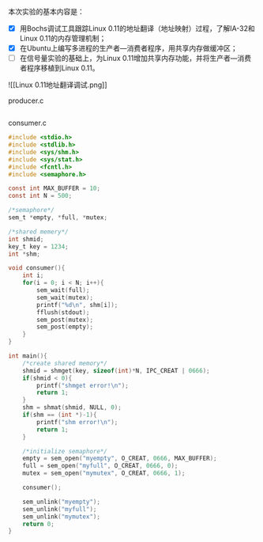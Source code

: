 本次实验的基本内容是：

- [x] 用Bochs调试工具跟踪Linux 0.11的地址翻译（地址映射）过程，了解IA-32和Linux 0.11的内存管理机制；
- [x] 在Ubuntu上编写多进程的生产者—消费者程序，用共享内存做缓冲区；
- [ ] 在信号量实验的基础上，为Linux 0.11增加共享内存功能，并将生产者—消费者程序移植到Linux 0.11。

![[Linux 0.11地址翻译调试.png]]


producer.c
```c

```

consumer.c
```c
#include <stdio.h>
#include <stdlib.h>
#include <sys/shm.h>
#include <sys/stat.h>
#include <fcntl.h>
#include <semaphore.h>

const int MAX_BUFFER = 10;
const int N = 500;

/*semaphore*/
sem_t *empty, *full, *mutex;

/*shared memery*/
int shmid;
key_t key = 1234;
int *shm;

void consumer(){
    int i;
    for(i = 0; i < N; i++){
        sem_wait(full);
        sem_wait(mutex);
        printf("%d\n", shm[i]);
        fflush(stdout);
        sem_post(mutex);
        sem_post(empty);
    }
}

int main(){
    /*create shared memory*/
    shmid = shmget(key, sizeof(int)*N, IPC_CREAT | 0666);
    if(shmid < 0){
        printf("shmget error!\n");
        return 1;
    }
    shm = shmat(shmid, NULL, 0);
    if(shm == (int *)-1){
        printf("shm error!\n");
        return 1;
    }

    /*initialize semaphore*/
    empty = sem_open("myempty", O_CREAT, 0666, MAX_BUFFER);
    full = sem_open("myfull", O_CREAT, 0666, 0);
    mutex = sem_open("mymutex", O_CREAT, 0666, 1);

    consumer();

    sem_unlink("myempty");
    sem_unlink("myfull");
    sem_unlink("mymutex");
    return 0;
}
```

